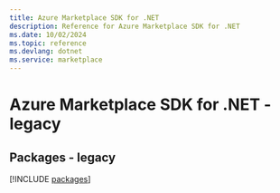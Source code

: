 ```yaml
---
title: Azure Marketplace SDK for .NET
description: Reference for Azure Marketplace SDK for .NET
ms.date: 10/02/2024
ms.topic: reference
ms.devlang: dotnet
ms.service: marketplace
---
```

# Azure Marketplace SDK for .NET - legacy
## Packages - legacy
[!INCLUDE [packages](marketplace-index.md)]